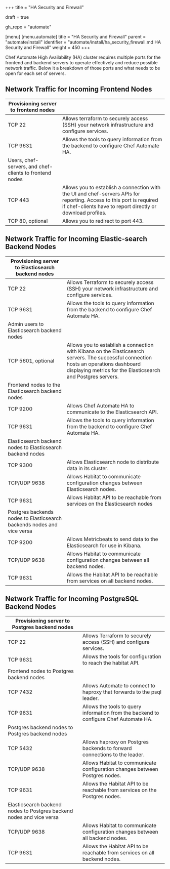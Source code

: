+++
title = "HA Security and Firewall"

draft = true

gh_repo = "automate"

[menu]
  [menu.automate]
    title = "HA Security and Firewall"
    parent = "automate/install"
    identifier = "automate/install/ha_security_firewall.md HA Security and Firewall"
    weight = 450
+++

Chef Automate High Availability (HA) cluster requires multiple ports for the frontend and backend servers to operate effectively and reduce possible network traffic. Below it a breakdown of those ports and what needs to be open for each set of servers.

## Network Traffic for Incoming Frontend Nodes

| Provisioning server to frontend nodes | |
| --- | --- |
| TCP 22 | Allows terraform to securely access (SSH) your network infrastructure and configure services. |
| TCP 9631 | Allows the tools to query information from the backend to configure Chef Automate HA. |
| Users, chef-servers, and chef- clients to frontend nodes | |
| TCP 443 | Allows you to establish a connection with the UI and chef-servers APIs for reporting. Access to this port is required if chef-clients have to report directly or download profiles. |
| TCP 80, optional | Allows you to redirect to port 443. |

## Network Traffic for Incoming Elastic-search Backend Nodes

| Provisioning server to Elasticsearch backend nodes | |
| --- | --- |
| TCP 22 | Allows Terraform to securely access (SSH) your network infrastructure and configure services. |
| TCP 9631 | Allows the tools to query information from the backend to configure Chef Automate HA. |
| Admin users to Elasticsearch backend nodes | |
| TCP 5601, optional | Allows you to establish a connection with Kibana on the Elasticsearch servers. The successful connection hosts an operations dashboard displaying metrics for the Elasticsearch and Postgres servers. |
| Frontend nodes to the Elasticsearch backend nodes | |
| TCP 9200 | Allows Chef Automate HA to communicate to the Elasticsearch API. |
| TCP 9631 | Allows the tools to query information from the backend to configure Chef Automate HA. |
| Elasticsearch backend nodes to Elasticsearch backend nodes | |
| TCP 9300 | Allows Elasticsearch node to distribute data in its cluster. |
| TCP/UDP 9638 | Allows Habitat to communicate configuration changes between Elasticsearch nodes. |
| TCP 9631 | Allows Habitat API to be reachable from services on the Elasticsearch nodes |
| Postgres backends nodes to Elasticsearch backends nodes and vice versa | |
| TCP 9200 | Allows Metricbeats to send data to the Elasticsearch for use in Kibana. |
| TCP/UDP 9638 | Allows Habitat to communicate configuration changes between all backend nodes. |
| TCP 9631 | Allows the Habitat API to be reachable from services on all backend nodes. |

## Network Traffic for Incoming PostgreSQL Backend Nodes

| Provisioning server to Postgres backend nodes | |
| --- | --- |
| TCP 22 | Allows Terraform to securely access (SSH) and configure services. |
| TCP 9631 | Allows the tools for configuration to reach the habitat API.  |
| Frontend nodes to Postgres backend nodes | |
| TCP 7432 | Allows Automate to connect to haproxy that forwards to the psql leader. |
| TCP 9631 | Allows the tools to query information from the backend to configure Chef Automate HA. |
| Postgres backend nodes to Postgres backend nodes | |
| TCP 5432 | Allows haproxy on Postgres backends to forward connections to the leader. |
| TCP/UDP 9638 | Allows Habitat to communicate configuration changes between Postgres nodes. |
| TCP 9631 | Allows the Habitat API to be reachable from services on the Postgres nodes. |
| Elasticsearch backend nodes to Postgres backend nodes and vice versa | |
| TCP/UDP 9638 | Allows Habitat to communicate configuration changes between all backend nodes. |
| TCP 9631 | Allows the Habitat API to be reachable from services on all backend nodes. |

